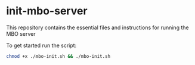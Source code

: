 # init-mbo-server
This repository contains the essential files and instructions for running the MBO server

To get started run the script:
```bash
chmod +x ./mbo-init.sh && ./mbo-init.sh
```
